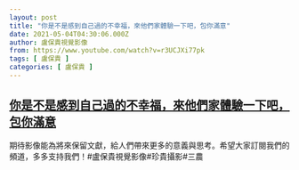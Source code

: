 ```yaml
---
layout: post
title: "你是不是感到自己過的不幸福，來他們家體驗一下吧，包你滿意"
date: 2021-05-04T04:30:06.000Z
author: 盧保貴視覺影像
from: https://www.youtube.com/watch?v=r3UCJXi77pk
tags: [ 盧保貴 ]
categories: [ 盧保貴 ]
---
```

<!--1620102606000-->
[你是不是感到自己過的不幸福，來他們家體驗一下吧，包你滿意](https://www.youtube.com/watch?v=r3UCJXi77pk)
------

<div>
期待影像能為將來保留文獻，給人們帶來更多的意義與思考。希望大家訂閱我們的頻道，多多支持我們！#盧保貴視覺影像#珍貴攝影#三農
</div>
